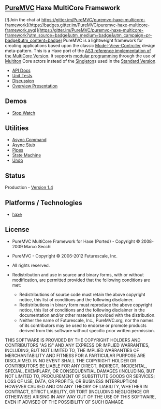 ## [PureMVC](http://puremvc.github.com/) Haxe MultiCore Framework

[![Join the chat at https://gitter.im/PureMVC/puremvc-haxe-multicore-framework](https://badges.gitter.im/PureMVC/puremvc-haxe-multicore-framework.svg)](https://gitter.im/PureMVC/puremvc-haxe-multicore-framework?utm_source=badge&utm_medium=badge&utm_campaign=pr-badge&utm_content=badge)
PureMVC is a lightweight framework for creating applications based upon the classic [Model-View-Controller](http://en.wikipedia.org/wiki/Model-view-controller) design meta-pattern. This is a Haxe port of the [AS3 reference implementation of the MultiCore Version](https://github.com/PureMVC/puremvc-as3-multicore-framework/wiki). It supports [modular programming](http://en.wikipedia.org/wiki/Modular_programming) through the use of [Multiton](http://en.wikipedia.org/wiki/Multiton) Core actors instead of the [Singleton](http://en.wikipedia.org/wiki/Singleton_pattern)s used in the [Standard Version](https://github.com/PureMVC/puremvc-haxe-standard-framework/wiki).

* [API Docs](http://darkstar.puremvc.org/content_header.html?url=http://puremvc.org/pages/docs/Haxe/multicore/docs&desc=PureMVC%20API%20Docs:%20PureMVC%20MultiCore%20for%20Haxe)
* [Unit Tests](https://github.com/PureMVC/puremvc-haxe-multicore-unittests/wiki)
* [Discussion](http://forums.puremvc.org/index.php?board=57.0)
* [Overview Presentation](http://puremvc.tv/#P002)

## Demos
* [Stop Watch](https://github.com/PureMVC/puremvc-haxe-demo-xinf-stopwatch/wiki)

## Utilities
* [Async Command](https://github.com/PureMVC/puremvc-haxe-util-asynccommand/wiki)
* [Async Stub](https://github.com/PureMVC/puremvc-haxe-util-async-stub/wiki)
* [Pipes](https://github.com/PureMVC/puremvc-haxe-util-pipes/wiki)
* [State Machine](https://github.com/PureMVC/puremvc-haxe-util-statemachine/wiki)
* [Undo](https://github.com/PureMVC/puremvc-haxe-util-statemachine/wiki)

## Status
Production - [Version 1.4](https://github.com/PureMVC/puremvc-haxe-multicore-framework/blob/master/VERSION)

## Platforms / Technologies
* [haxe](http://en.wikipedia.org/wiki/haxe)

## License
* PureMVC MultiCore Framework for Haxe (Ported) - Copyright © 2008-2009 Marco Secchi
* PureMVC - Copyright © 2006-2012 Futurescale, Inc.
* All rights reserved.

* Redistribution and use in source and binary forms, with or without modification, are permitted provided that the following conditions are met:

  * Redistributions of source code must retain the above copyright notice, this list of conditions and the following disclaimer.
  * Redistributions in binary form must reproduce the above copyright notice, this list of conditions and the following disclaimer in the documentation and/or other materials provided with the distribution.
  * Neither the name of Futurescale, Inc., PureMVC.org, nor the names of its contributors may be used to endorse or promote products derived from this software without specific prior written permission.

THIS SOFTWARE IS PROVIDED BY THE COPYRIGHT HOLDERS AND CONTRIBUTORS "AS IS" AND ANY EXPRESS OR IMPLIED WARRANTIES, INCLUDING, BUT NOT LIMITED TO, THE IMPLIED WARRANTIES OF MERCHANTABILITY AND FITNESS FOR A PARTICULAR PURPOSE ARE DISCLAIMED. IN NO EVENT SHALL THE COPYRIGHT HOLDER OR CONTRIBUTORS BE LIABLE FOR ANY DIRECT, INDIRECT, INCIDENTAL, SPECIAL, EXEMPLARY, OR CONSEQUENTIAL DAMAGES (INCLUDING, BUT NOT LIMITED TO, PROCUREMENT OF SUBSTITUTE GOODS OR SERVICES; LOSS OF USE, DATA, OR PROFITS; OR BUSINESS INTERRUPTION) HOWEVER CAUSED AND ON ANY THEORY OF LIABILITY, WHETHER IN CONTRACT, STRICT LIABILITY, OR TORT (INCLUDING NEGLIGENCE OR OTHERWISE) ARISING IN ANY WAY OUT OF THE USE OF THIS SOFTWARE, EVEN IF ADVISED OF THE POSSIBILITY OF SUCH DAMAGE.
